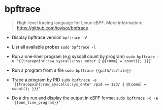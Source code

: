 # bpftrace
> High-level tracing language for Linux eBPF.
> More information: <https://github.com/iovisor/bpftrace>.

- Display bpftrace version
`bpftrace -V`

- List all available probes
`sudo bpftrace -l`

- Run a one-liner program (e.g syscall count by program)
`sudo bpftrace -e '{{tracepoint:raw_syscalls:sys_enter { @[comm] = count(); }}}'`

- Run a program from a file
`sudo bpftrace {{path/to/file}}`

- Trace a program by PID
`sudo bpftrace -e '{{tracepoint:raw_syscalls:sys_enter /pid == 123/ { @[comm] = count(); }}}'`

- Do a dry run and display the output in eBPF format
`sudo bpftrace -d -e '{{one_line_program}}'`
